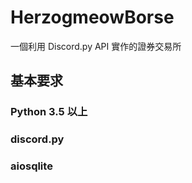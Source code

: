 # HerzogmeowBorse
一個利用 Discord.py API 實作的證券交易所

## 基本要求
### Python 3.5 以上
### discord.py
### aiosqlite
